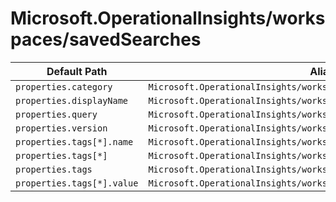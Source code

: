 # Microsoft.OperationalInsights/workspaces/savedSearches

| Default Path | Alias |
|---|---|
| `properties.category` | `Microsoft.OperationalInsights/workspaces/savedSearches/category` |
| `properties.displayName` | `Microsoft.OperationalInsights/workspaces/savedSearches/displayName` |
| `properties.query` | `Microsoft.OperationalInsights/workspaces/savedSearches/query` |
| `properties.version` | `Microsoft.OperationalInsights/workspaces/savedSearches/version` |
| `properties.tags[*].name` | `Microsoft.OperationalInsights/workspaces/savedSearches/tags[*].name` |
| `properties.tags[*]` | `Microsoft.OperationalInsights/workspaces/savedSearches/tags[*]` |
| `properties.tags` | `Microsoft.OperationalInsights/workspaces/savedSearches/tags` |
| `properties.tags[*].value` | `Microsoft.OperationalInsights/workspaces/savedSearches/tags[*].value` |

